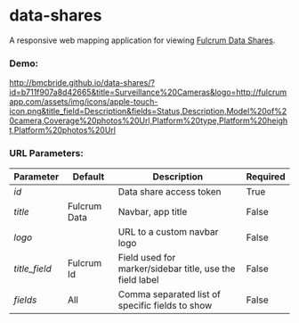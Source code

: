 data-shares
===========

A responsive web mapping application for viewing [Fulcrum Data Shares](http://fulcrumapp.com/manual/data-shares/).

### Demo:
http://bmcbride.github.io/data-shares/?id=b711f907a8d42665&title=Surveillance%20Cameras&logo=http://fulcrumapp.com/assets/img/icons/apple-touch-icon.png&title_field=Description&fields=Status,Description,Model%20of%20camera,Coverage%20photos%20Url,Platform%20type,Platform%20height,Platform%20photos%20Url

### URL Parameters:

| Parameter     | Default       | Description                                              | Required |
| ------------- | ------------- | -------------------------------------------------------- | -------- |
| _id_          |               | Data share access token                                  | True     |
| _title_       | Fulcrum Data  | Navbar, app title                                        | False    |
| _logo_        |               | URL to a custom navbar logo                              | False    |
| _title_field_ | Fulcrum Id    | Field used for marker/sidebar title, use the field label | False    |
| _fields_      | All           | Comma separated list of specific fields to show          | False    |
